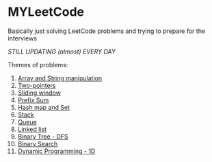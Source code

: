 # MYLeetCode
Basically just solving LeetCode problems and trying to prepare for the interviews

_STILL UPDATING (almost) EVERY DAY_

Themes of problems:
1. [Array and String manipulation](https://github.com/paiksonn/MYLeetCode/tree/main/Array_and_String)
2. [Two-pointers](https://github.com/paiksonn/MYLeetCode/tree/main/two_pointers)
3. [Sliding window](https://github.com/paiksonn/MYLeetCode/tree/main/Sliding_window)
4. [Prefix Sum](https://github.com/paiksonn/MYLeetCode/tree/main/Prefix_sum)
5. [Hash map and Set](https://github.com/paiksonn/MYLeetCode/tree/main/Hash_map%20and%20Set)
6. [Stack](https://github.com/paiksonn/MYLeetCode/tree/main/Stack)
7. [Queue](https://github.com/paiksonn/MYLeetCode/tree/main/Queue)
8. [Linked list]()
9. [Binary Tree - DFS](https://github.com/paiksonn/MYLeetCode/tree/main/Binary%20Tree%20-%20DFS)
10. [Binary Search](https://github.com/paiksonn/MYLeetCode/tree/main/Binary%20Search)
11. [Dynamic Programming - 1D](https://github.com/paiksonn/MYLeetCode/tree/main/Dynamic%20programming%20-%201D)
